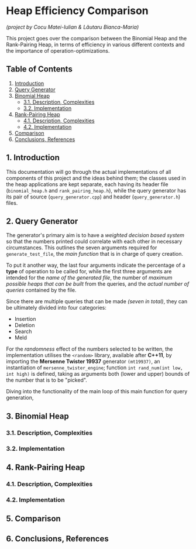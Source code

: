 # Heap Efficiency Comparison
*(project by Cocu Matei-Iulian & Lăutaru Bianca-Maria)*

This project goes over the comparison between the Binomial Heap and the Rank-Pairing Heap, in terms of efficiency in various different contexts and the importance of operation-optimizations.

## Table of Contents
1. [Introduction](#1-introduction)
2. [Query Generator](#2-query-generator)
3. [Binomial Heap](#3-binomial-heap)
    - [3.1. Description, Complexities](#31-description-complexities)
    - [3.2. Implementation](#32-implementation)
4. [Rank-Pairing Heap](#4-rank-pairing-heap)
    - [4.1. Description, Complexities](#41-description-complexities)
    - [4.2. Implementation](#42-implementation)
5. [Comparison](#5-comparison)
6. [Conclusions, References](#6-conclusions-references)

## 1. Introduction

This documentation will go through the actual implementations of all components of this project and the ideas behind them; the classes used in the heap applications are kept separate, each having its header file (`binomial_heap.h` and `rank_pairing_heap.h`), while the query generator has its pair of source (`query_generator.cpp`) and header (`query_generator.h`) files.

## 2. Query Generator

The generator's primary aim is to have a *weighted decision based system* so that the numbers printed could correlate with each other in necessary circumstances. This outlines the seven arguments required for `generate_test_file`, the *main function* that is in charge of query creation.

To put it another way, the last four arguments indicate the percentage of a **type** of operation to be called for, while the first three arguments are intended for the *name of the generated file*, the number of *maximum possible heaps that can be built* from the queries, and the *actual number of queries* contained by the file.

Since there are multiple queries that can be made *(seven in total)*, they can be ultimately divided into four categories:
* Insertion 
* Deletion
* Search 
* Meld

For the *randomness* effect of the numbers selected to be written, the implementation utilises the `<random>` library, available after **C++11**, by importing the **Mersenne Twister 19937** generator `(mt19937)`, an instantiation of `mersenne_twister_engine`; function `int rand_num(int low, int high)` is defined, taking as arguments both (lower and upper) bounds of the number that is to be "picked".

Diving into the functionality of the main loop of this main function for query generation,  

## 3. Binomial Heap
### 3.1. Description, Complexities
### 3.2. Implementation

## 4. Rank-Pairing Heap
### 4.1. Description, Complexities
### 4.2. Implementation

## 5. Comparison

## 6. Conclusions, References

